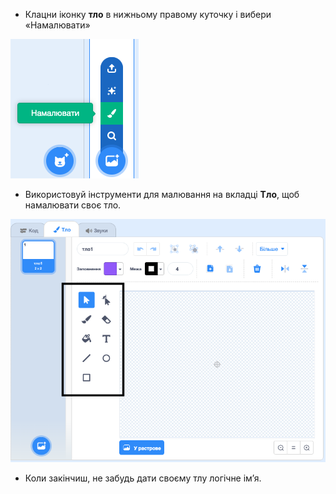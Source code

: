 + Клацни іконку **тло** в нижньому правому куточку і вибери «Намалювати»

![намалюй нове тло](images/paint_backdrop_icon.png)

+ Використовуй інструменти для малювання на вкладці **Тло**, щоб намалювати своє тло.

![інструменти для малювання](images/paint_tools_annotated.png)

+ Коли закінчиш, не забудь дати своєму тлу логічне ім’я.